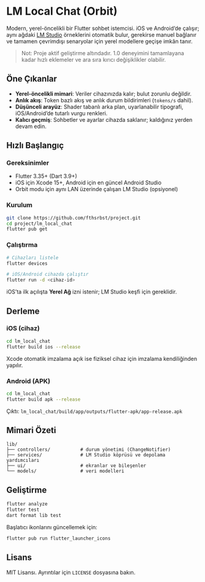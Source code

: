 # LM Local Chat (Orbit)

Modern, yerel-öncelikli bir Flutter sohbet istemcisi. iOS ve Android’de çalışır; aynı ağdaki [LM Studio](https://lmstudio.ai) örneklerini otomatik bulur, gerekirse manuel bağlanır ve tamamen çevrimdışı senaryolar için yerel modellere geçişe imkân tanır.

> Not: Proje aktif geliştirme altındadır. 1.0 deneyimini tamamlayana kadar hızlı eklemeler ve ara sıra kırıcı değişiklikler olabilir.

## Öne Çıkanlar

- **Yerel-öncelikli mimari**: Veriler cihazınızda kalır; bulut zorunlu değildir.
- **Anlık akış**: Token bazlı akış ve anlık durum bildirimleri (`tokens/s` dahil).
- **Düşünceli arayüz**: Shader tabanlı arka plan, uyarlanabilir tipografi, iOS/Android’de tutarlı vurgu renkleri.
- **Kalıcı geçmiş**: Sohbetler ve ayarlar cihazda saklanır; kaldığınız yerden devam edin.

## Hızlı Başlangıç

### Gereksinimler

- Flutter 3.35+ (Dart 3.9+)
- iOS için Xcode 15+, Android için en güncel Android Studio
- Orbit modu için aynı LAN üzerinde çalışan LM Studio (opsiyonel)

### Kurulum

```bash
git clone https://github.com/fthsrbst/project.git
cd project/lm_local_chat
flutter pub get
```

### Çalıştırma

```bash
# Cihazları listele
flutter devices

# iOS/Android cihazda çalıştır
flutter run -d <cihaz-id>
```

iOS’ta ilk açılışta **Yerel Ağ** izni istenir; LM Studio keşfi için gereklidir.

## Derleme

### iOS (cihaz)

```bash
cd lm_local_chat
flutter build ios --release
```

Xcode otomatik imzalama açık ise fiziksel cihaz için imzalama kendiliğinden yapılır.

### Android (APK)

```bash
cd lm_local_chat
flutter build apk --release
```

Çıktı: `lm_local_chat/build/app/outputs/flutter-apk/app-release.apk`

## Mimari Özeti

```text
lib/
├── controllers/           # durum yönetimi (ChangeNotifier)
├── services/              # LM Studio köprüsü ve depolama yardımcıları
├── ui/                    # ekranlar ve bileşenler
└── models/                # veri modelleri
```

## Geliştirme

```bash
flutter analyze
flutter test
dart format lib test
```

Başlatıcı ikonlarını güncellemek için:

```bash
flutter pub run flutter_launcher_icons
```

## Lisans

MIT Lisansı. Ayrıntılar için `LICENSE` dosyasına bakın.
